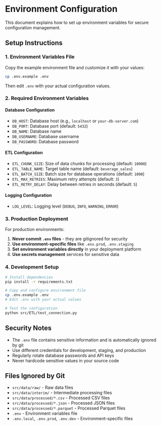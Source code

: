 # Environment Configuration

This document explains how to set up environment variables for secure configuration management.

## Setup Instructions

### 1. Environment Variables File

Copy the example environment file and customize it with your values:

```bash
cp .env.example .env
```

Then edit `.env` with your actual configuration values.

### 2. Required Environment Variables

#### Database Configuration
- `DB_HOST`: Database host (e.g., `localhost` or `your-db-server.com`)
- `DB_PORT`: Database port (default: `5432`)
- `DB_NAME`: Database name
- `DB_USERNAME`: Database username
- `DB_PASSWORD`: Database password

#### ETL Configuration
- `ETL_CHUNK_SIZE`: Size of data chunks for processing (default: `10000`)
- `ETL_TABLE_NAME`: Target table name (default: `beverage_sales`)
- `ETL_BATCH_SIZE`: Batch size for database operations (default: `1000`)
- `ETL_MAX_RETRIES`: Maximum retry attempts (default: `3`)
- `ETL_RETRY_DELAY`: Delay between retries in seconds (default: `5`)

#### Logging Configuration
- `LOG_LEVEL`: Logging level (`DEBUG`, `INFO`, `WARNING`, `ERROR`)

### 3. Production Deployment

For production environments:

1. **Never commit `.env` files** - they are gitignored for security
2. **Use environment-specific files** like `.env.prod`, `.env.staging`
3. **Set environment variables directly** in your deployment platform
4. **Use secrets management** services for sensitive data

### 4. Development Setup

```bash
# Install dependencies
pip install -r requirements.txt

# Copy and configure environment file
cp .env.example .env
# Edit .env with your actual values

# Test the configuration
python src/ETL/test_connection.py
```

## Security Notes

- The `.env` file contains sensitive information and is automatically ignored by git
- Use different credentials for development, staging, and production
- Regularly rotate database passwords and API keys
- Never hardcode sensitive values in your source code

## Files Ignored by Git

- `src/data/raw/` - Raw data files
- `src/data/interim/` - Intermediate processing files  
- `src/data/processed/*.csv` - Processed CSV files
- `src/data/processed/*.json` - Processed JSON files
- `src/data/processed/*.parquet` - Processed Parquet files
- `.env` - Environment variables file
- `.env.local`, `.env.prod`, `.env.dev` - Environment-specific files
